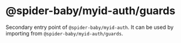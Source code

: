 # @spider-baby/myid-auth/guards

Secondary entry point of `@spider-baby/myid-auth`. It can be used by importing from `@spider-baby/myid-auth/guards`.
